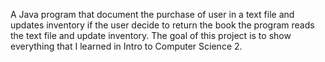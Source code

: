 A Java program that document the purchase of user in a text file and updates inventory 
if the user decide to return the book the program reads the text file and update inventory.
The goal of this project is to show everything that I learned in Intro to Computer Science 2.
